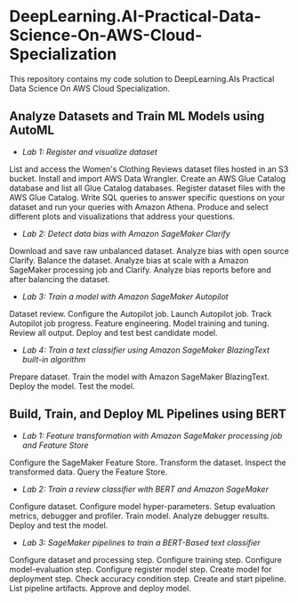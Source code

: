 # DeepLearning.AI-Practical-Data-Science-On-AWS-Cloud-Specialization

This repository contains my code solution to DeepLearning.AIs Practical Data Science On AWS Cloud Specialization. 

## Analyze Datasets and Train ML Models using AutoML
- *Lab 1: Register and visualize dataset*

List and access the Women's Clothing Reviews dataset files hosted in an S3 bucket. Install and import AWS Data Wrangler. Create an AWS Glue Catalog database and list all Glue Catalog databases. Register dataset files with the AWS Glue Catalog. Write SQL queries to answer specific questions on your dataset and run your queries with Amazon Athena. Produce and select different plots and visualizations that address your questions.

- *Lab 2: Detect data bias with Amazon SageMaker Clarify*

Download and save raw unbalanced dataset. Analyze bias with open source Clarify. Balance the dataset. Analyze bias at scale with a Amazon SageMaker processing job and Clarify. Analyze bias reports before and after balancing the dataset.

- *Lab 3: Train a model with Amazon SageMaker Autopilot*

Dataset review. Configure the Autopilot job. Launch Autopilot job. Track Autopilot job progress. Feature engineering. Model training and tuning. Review all output. Deploy and test best candidate model.

- *Lab 4: Train a text classifier using Amazon SageMaker BlazingText built-in algorithm*

Prepare dataset. Train the model with Amazon SageMaker BlazingText. Deploy the model. Test the model. 

## Build, Train, and Deploy ML Pipelines using BERT
- *Lab 1: Feature transformation with Amazon SageMaker processing job and Feature Store*

Configure the SageMaker Feature Store. Transform the dataset. Inspect the transformed data. Query the Feature Store.

- *Lab 2: Train a review classifier with BERT and Amazon SageMaker*

Configure dataset. Configure model hyper-parameters. Setup evaluation metrics, debugger and profiler. Train model. Analyze debugger results. Deploy and test the model. 

- *Lab 3: SageMaker pipelines to train a BERT-Based text classifier*

Configure dataset and processing step. Configure training step. Configure model-evaluation step. Configure register model step. Create model for deployment step. Check accuracy condition step. Create and start pipeline. List pipeline artifacts. Approve and deploy model. 
